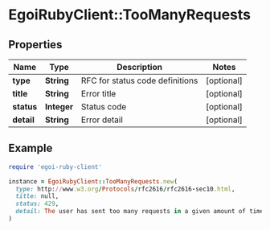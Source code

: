 # EgoiRubyClient::TooManyRequests

## Properties

| Name | Type | Description | Notes |
| ---- | ---- | ----------- | ----- |
| **type** | **String** | RFC for status code definitions | [optional] |
| **title** | **String** | Error title | [optional] |
| **status** | **Integer** | Status code | [optional] |
| **detail** | **String** | Error detail | [optional] |

## Example

```ruby
require 'egoi-ruby-client'

instance = EgoiRubyClient::TooManyRequests.new(
  type: http://www.w3.org/Protocols/rfc2616/rfc2616-sec10.html,
  title: null,
  status: 429,
  detail: The user has sent too many requests in a given amount of time
)
```

